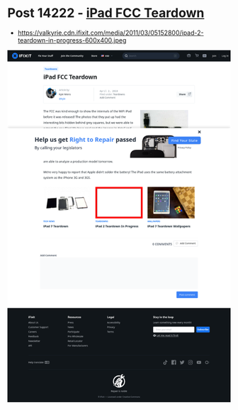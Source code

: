 # Post 14222 - [iPad FCC Teardown](https://www.ifixit.com/News/14222/ipad-fcc-teardown)

- https://valkyrie.cdn.ifixit.com/media/2011/03/05152800/ipad-2-teardown-in-progress-600x400.jpeg

![screencap](screenshots/b671d3dc-bb2d-4b06-ae02-8d479ade0410.png)
